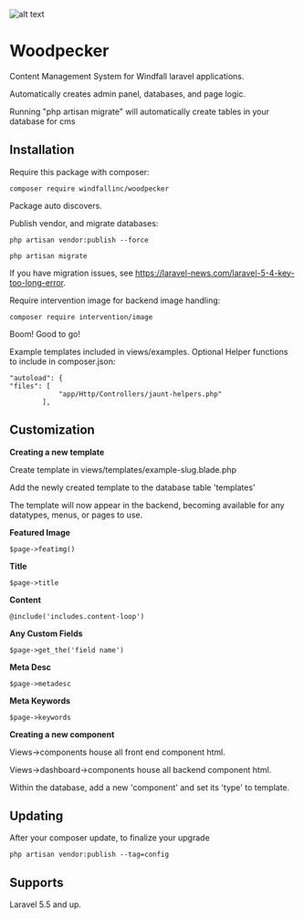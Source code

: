 ![alt text](http://walshwebworks.com/woodpecker-logo.png)
# Woodpecker
Content Management System for Windfall laravel applications.


Automatically creates admin panel, databases, and page logic.

Running "php artisan migrate" will automatically create tables in your database for cms

## Installation

Require this package with composer:

```shell
composer require windfallinc/woodpecker
```


Package auto discovers.

Publish vendor, and migrate databases:

```shell
php artisan vendor:publish --force

php artisan migrate
```

If you have migration issues, see https://laravel-news.com/laravel-5-4-key-too-long-error.

Require intervention image for backend image handling:

```shell
composer require intervention/image
```

Boom! Good to go!

Example templates included in views/examples.
Optional Helper functions to include in composer.json:
```shell
"autoload": {
"files": [
            "app/Http/Controllers/jaunt-helpers.php"
        ],
```

## Customization

**Creating a new template**

Create template in views/templates/example-slug.blade.php

Add the newly created template to the database table 'templates'

The template will now appear in the backend, becoming available for any datatypes, menus, or pages to use.

**Featured Image**
```shell
$page->featimg()
```
**Title**
```shell
$page->title
```
**Content**
```shell
@include('includes.content-loop')
```
**Any Custom Fields**
```shell
$page->get_the('field name')
```
**Meta Desc**
```shell
$page->metadesc
```
**Meta Keywords**
```shell
$page->keywords
```
**Creating a new component**

Views->components house all front end component html.

Views->dashboard->components house all backend component html.

Within the database, add a new 'component' and set its 'type' to template.

## Updating
After your composer update, to finalize your upgrade 
``` shell
php artisan vendor:publish --tag=config
```

## Supports
Laravel 5.5 and up.
